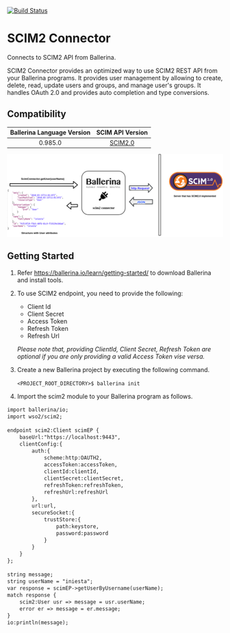 [![Build Status](https://travis-ci.org/wso2-ballerina/module-scim2.svg?branch=master)](https://travis-ci.org/wso2-ballerina/module-scim2)

# SCIM2 Connector
 
Connects to SCIM2 API from Ballerina.
 
SCIM2 Connector provides an optimized way to use SCIM2 REST API from your Ballerina programs.
It provides user management by allowing to create, delete, read, update users and groups, and manage
user's groups. It handles OAuth 2.0 and provides auto completion and type conversions.

## Compatibility
| Ballerina Language Version| SCIM API Version                                          |
| :------------------------:| :--------------------------------------------------------:|
| 0.985.0                   | [SCIM2.0](https://tools.ietf.org/html/rfc7643#section-8.3)|

![Ballerina SCIM2 Endpoint Overview](./docs/resources/SCIM2.png)

## Getting Started
 1. Refer https://ballerina.io/learn/getting-started/ to download Ballerina and install tools.
 2. To use SCIM2 endpoint, you need to provide the following:
     - Client Id
     - Client Secret
     - Access Token
     - Refresh Token
     - Refresh Url

    *Please note that, providing ClientId, Client Secret, Refresh Token are optional if you are only providing a valid
     Access Token vise versa.*

 3. Create a new Ballerina project by executing the following command.

       `<PROJECT_ROOT_DIRECTORY>$ ballerina init`

 4. Import the scim2 module to your Ballerina program as follows.

```ballerina
import ballerina/io;
import wso2/scim2;

endpoint scim2:Client scimEP {
    baseUrl:"https://localhost:9443",
    clientConfig:{
        auth:{
            scheme:http:OAUTH2,
            accessToken:accessToken,
            clientId:clientId,
            clientSecret:clientSecret,
            refreshToken:refreshToken,
            refreshUrl:refreshUrl
        },
        url:url,
        secureSocket:{
            trustStore:{
                path:keystore,
                password:password
            }
        }
    }
};

string message;
string userName = "iniesta";
var response = scimEP->getUserByUsername(userName);
match response {
    scim2:User usr => message = usr.userName;
    error er => message = er.message;
}
io:println(message);
```
